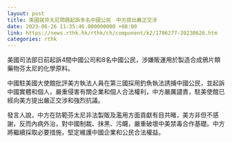 ```yaml
---
layout: post
title: 美國就芬太尼問題起訴多名中國公民　中方提出嚴正交涉
date: 2023-06-26 11:35:46.000000000 +08:00
link: https://news.rthk.hk/rthk/ch/component/k2/1706277-20230626.htm
categories: rthk
---
```


美國司法部日前起訴4間中國公司和8名中國公民，涉嫌販運用於製造合成鴉片類藥物芬太尼的化學原料。

中國駐美國大使館批評美方執法人員在第三國採用釣魚執法誘捕中國公民，並起訴中國實體和個人，嚴重侵害有關企業和個人合法權利，中方嚴厲譴責，駐美使館已經向美方提出嚴正交涉和強烈抗議。

發言人說，中方在防範芬太尼非法製販及濫用方面貢獻有目共睹，美方非但不感謝，反而內病外治，對中國制裁、抹黑、污衊，嚴重破壞中美禁毒合作基礎。中方將繼續採取必要措施，堅定維護中國企業和公民合法權益。
